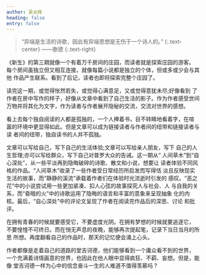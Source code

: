 ```yaml
---
author: 吴业辉
heading: false
entry: false
---
```


> “异端是生活的诗歌，因此有异端思想是无伤于一个诗人的。”
> {:.text-center}
——歌德
> {:.text-right}

《新生》的第三期就像一个有着万千房间的庄园，而读者就是探索庄园的游客。 每个房间虽独立但又相互连接，就像每篇小说都是独立的个体，但或多或少会与其他 作品产生联系。看到了后记，读者也即将探索完整个庄园了。 

读完这一期，或觉得怅然若失，或觉得心满意足，又或觉得意犹未尽;好像看到 了作者在房中写作的样子，好像从文章中看到了自己生活的影子。作为作者感受世间 万物并将其化为文字，作为读者与作者展开隐秘的交流，交流对世界的感想。 

看上去每个独自阅读的人都是孤独的，一个人捧着书，目不转睛地看着字，在喧 嚣的环境中更显得如此。但是文章可以成为链接读者与作者间的纽带和链接读者与读 者间的纽带，独自读书的人并不孤独。 

文章可以写给自己，写下自己的生活体验;文章可以写给亲人朋友，写下 自己的人生哲理;亦可以写给群众，写下自己对普罗大众的告诫。这一期从“ 人间草木”到“自心深处”，从一些平淡再到隐晦破碎的诗歌、散文和小说，想要让 读者体验不同风格的作品。“人间草木”收录了一些作者受日常经历所启发而写得恬 淡且反映现实生活的故事，而“静静的溪流”承载着作者们在体验时光流逝时引发的 感叹。“恶之花”中的小说尝试用一些更加紧凑、扣人心弦的故事探究人与社会、人 与自我的关系，而“昏暗的火”中的诗歌运用了隐晦的语言和丰富的意象来呈现抽象 化的内核。最后，“自心深处”中的评论文呈现了作者在阅读完作品后的深思、讨论 和批评。 

在拥有青春的时候就要感受它，不要虚度光阴。在拥有梦想的时候就要追逐它， 不要惶惶不可终日。而在悄无声息的夜晚，能够再次提起笔，记录下当日当月的所思 所想。再度翻看自己的作品时，那天的记忆便会涌上心头。 

作者都像是走着自己的道路的堂吉诃德，他们能够看到一个庸众看不到的世界， 一个充满着诗情画意的世界，也因此在他人眼中显得疯狂、不羁、妄想。但是，能像 堂吉诃德一样为心中的信念奋斗一生的人难道不值得羡慕吗 ? 
